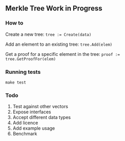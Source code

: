 ## Merkle Tree Work in Progress

### How to

Create a new tree:
`tree := Create(data)`

Add an element to an existing tree:
`tree.Add(elem)`

Get a proof for a specific element in the tree:
`proof := tree.GetProofFor(elem)`

### Running tests
`make test`

### Todo
1. Test against other vectors
2. Expose interfaces
3. Accept different data types
4. Add licence
5. Add example usage
6. Benchmark

